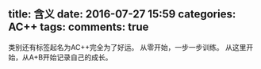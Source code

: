 title: 含义
date: 2016-07-27 15:59
categories: AC++
tags:
comments: true
---
类别还有标签起名为AC++完全为了好运。
从零开始，一步一步训练。
从这里开始，从A+B开始记录自己的成长。
